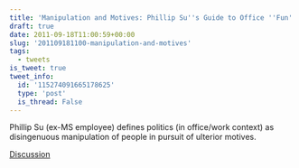 ```yaml
---
title: 'Manipulation and Motives: Phillip Su''s Guide to Office ''Fun'
draft: true
date: 2011-09-18T11:00:59+00:00
slug: '201109181100-manipulation-and-motives'
tags:
  - tweets
is_tweet: true
tweet_info:
  id: '115274091665178625'
  type: 'post'
  is_thread: False
---
```




Phillip Su (ex-MS employee) defines politics (in office/work context) as disingenuous manipulation of people in pursuit of ulterior motives.

[Discussion](https://x.com/sytelus/status/115274091665178625)
